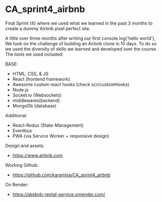 # CA_sprint4_airbnb

Final Sprint (4) where we used what we learned in the past 3 months to create a dummy Airbnb pixel perfect site.

A little over three months after writing our first console.log('hello world'), We took on the challenge of building an Airbnb clone in 10 days. To do so we used the diversity of skills we learned and developed over the course. The tools we used included:

BASE:

- HTML, CSS, & JS
- React (frontend framework)
- Awesome custom react hooks (check scr/customHooks)
- Node.js
- Socket.io (Websockets)
- middlewares(backend)
- MongoDb (database)

Additional:

- React-Redux (State-Management)
- Eventbus
- PWA (via Service Worker + responsive design)

Design and assets:

- https://www.airbnb.com

Working Github:

- https://github.com/karamisa/CA_sprint4_airbnb

On Render:

- https://akebnb-rental-service.onrender.com/
